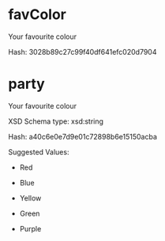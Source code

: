 # favColor

 Your favourite colour

 Hash: 3028b89c27c99f40df641efc020d7904

# party

 Your favourite colour

 XSD Schema type: xsd:string

 Hash: a40c6e0e7d9e01c72898b6e15150acba


 Suggested Values:

* Red

* Blue

* Yellow

* Green

* Purple